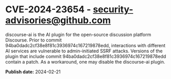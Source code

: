# CVE-2024-23654 - security-advisories@github.com

discourse-ai is the AI plugin for the open-source discussion platform Discourse. Prior to commit 94ba0dadc2cf38e8f81c3936974c167219878edd, interactions with different AI services are vulnerable to admin-initiated SSRF attacks. Versions of the plugin that include commit 94ba0dadc2cf38e8f81c3936974c167219878edd contain a patch. As a workaround, one may disable the discourse-ai plugin.


**Publish date:** 2024-02-21
